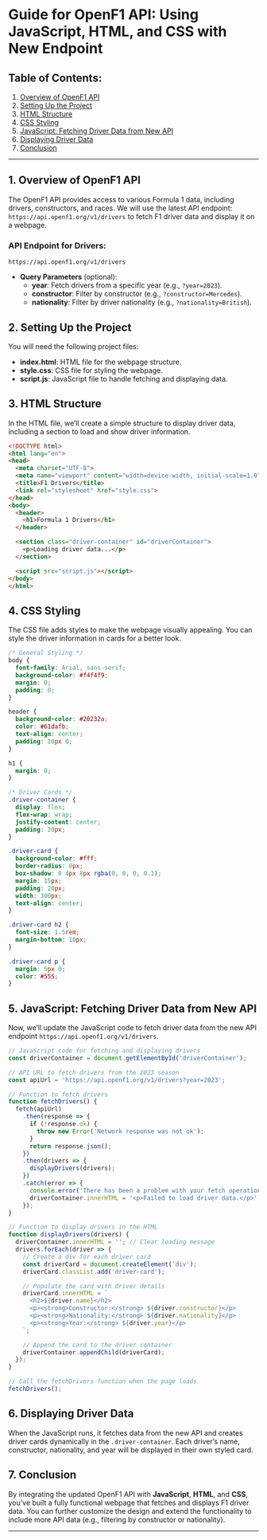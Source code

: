 
# **Guide for OpenF1 API: Using JavaScript, HTML, and CSS with New Endpoint**

## **Table of Contents:**
1. [Overview of OpenF1 API](#overview)
2. [Setting Up the Project](#setting-up-the-project)
3. [HTML Structure](#html-structure)
4. [CSS Styling](#css-styling)
5. [JavaScript: Fetching Driver Data from New API](#javascript-fetching-driver-data-from-new-api)
6. [Displaying Driver Data](#displaying-driver-data)
7. [Conclusion](#conclusion)

---

## **1. Overview of OpenF1 API**

The OpenF1 API provides access to various Formula 1 data, including drivers, constructors, and races. We will use the latest API endpoint: `https://api.openf1.org/v1/drivers` to fetch F1 driver data and display it on a webpage.

### **API Endpoint for Drivers:**
```
https://api.openf1.org/v1/drivers
```

- **Query Parameters** (optional):
  - **year**: Fetch drivers from a specific year (e.g., `?year=2023`).
  - **constructor**: Filter by constructor (e.g., `?constructor=Mercedes`).
  - **nationality**: Filter by driver nationality (e.g., `?nationality=British`).

## **2. Setting Up the Project**

You will need the following project files:
- **index.html**: HTML file for the webpage structure.
- **style.css**: CSS file for styling the webpage.
- **script.js**: JavaScript file to handle fetching and displaying data.

## **3. HTML Structure**

In the HTML file, we’ll create a simple structure to display driver data, including a section to load and show driver information.

```html
<!DOCTYPE html>
<html lang="en">
<head>
  <meta charset="UTF-8">
  <meta name="viewport" content="width=device-width, initial-scale=1.0">
  <title>F1 Drivers</title>
  <link rel="stylesheet" href="style.css">
</head>
<body>
  <header>
    <h1>Formula 1 Drivers</h1>
  </header>

  <section class="driver-container" id="driverContainer">
    <p>Loading driver data...</p>
  </section>

  <script src="script.js"></script>
</body>
</html>
```

## **4. CSS Styling**

The CSS file adds styles to make the webpage visually appealing. You can style the driver information in cards for a better look.

```css
/* General Styling */
body {
  font-family: Arial, sans-serif;
  background-color: #f4f4f9;
  margin: 0;
  padding: 0;
}

header {
  background-color: #20232a;
  color: #61dafb;
  text-align: center;
  padding: 20px 0;
}

h1 {
  margin: 0;
}

/* Driver Cards */
.driver-container {
  display: flex;
  flex-wrap: wrap;
  justify-content: center;
  padding: 20px;
}

.driver-card {
  background-color: #fff;
  border-radius: 8px;
  box-shadow: 0 4px 8px rgba(0, 0, 0, 0.1);
  margin: 15px;
  padding: 20px;
  width: 300px;
  text-align: center;
}

.driver-card h2 {
  font-size: 1.5rem;
  margin-bottom: 10px;
}

.driver-card p {
  margin: 5px 0;
  color: #555;
}
```

## **5. JavaScript: Fetching Driver Data from New API**

Now, we’ll update the JavaScript code to fetch driver data from the new API endpoint `https://api.openf1.org/v1/drivers`.

```javascript
// JavaScript code for fetching and displaying drivers
const driverContainer = document.getElementById('driverContainer');

// API URL to fetch drivers from the 2023 season
const apiUrl = 'https://api.openf1.org/v1/drivers?year=2023';

// Function to fetch drivers
function fetchDrivers() {
  fetch(apiUrl)
    .then(response => {
      if (!response.ok) {
        throw new Error('Network response was not ok');
      }
      return response.json();
    })
    .then(drivers => {
      displayDrivers(drivers);
    })
    .catch(error => {
      console.error('There has been a problem with your fetch operation:', error);
      driverContainer.innerHTML = '<p>Failed to load driver data.</p>';
    });
}

// Function to display drivers in the HTML
function displayDrivers(drivers) {
  driverContainer.innerHTML = ''; // Clear loading message
  drivers.forEach(driver => {
    // Create a div for each driver card
    const driverCard = document.createElement('div');
    driverCard.classList.add('driver-card');

    // Populate the card with driver details
    driverCard.innerHTML = `
      <h2>${driver.name}</h2>
      <p><strong>Constructor:</strong> ${driver.constructor}</p>
      <p><strong>Nationality:</strong> ${driver.nationality}</p>
      <p><strong>Year:</strong> ${driver.year}</p>
    `;

    // Append the card to the driver container
    driverContainer.appendChild(driverCard);
  });
}

// Call the fetchDrivers function when the page loads
fetchDrivers();
```

## **6. Displaying Driver Data**

When the JavaScript runs, it fetches data from the new API and creates driver cards dynamically in the `.driver-container`. Each driver’s name, constructor, nationality, and year will be displayed in their own styled card.

## **7. Conclusion**

By integrating the updated OpenF1 API with **JavaScript**, **HTML**, and **CSS**, you’ve built a fully functional webpage that fetches and displays F1 driver data. You can further customize the design and extend the functionality to include more API data (e.g., filtering by constructor or nationality).

---

